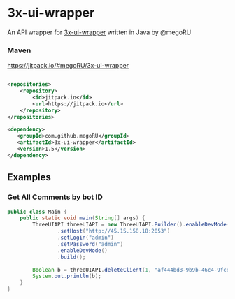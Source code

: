 # 3x-ui-wrapper

An API wrapper for [3x-ui-wrapper](https://github.com/MHSanaei/3x-ui) written in Java by @megoRU

### Maven

https://jitpack.io/#megoRU/3x-ui-wrapper

```xml

<repositories>
    <repository>
        <id>jitpack.io</id>
        <url>https://jitpack.io</url>
    </repository>
</repositories>

<dependency>
   <groupId>com.github.megoRU</groupId>
   <artifactId>3x-ui-wrapper</artifactId>
   <version>1.5</version>
</dependency>
```

## Examples

### Get All Comments by bot ID

```java
public class Main {
    public static void main(String[] args) {
        ThreeUIAPI threeUIAPI = new ThreeUIAPI.Builder().enableDevMode()
                .setHost("http://45.15.158.18:2053")
                .setLogin("admin")
                .setPassword("admin")
                .enableDevMode()
                .build();

        Boolean b = threeUIAPI.deleteClient(1, "af444bd8-9b9b-46c4-9fcd-971153852d89"); //or email 432fdgd
        System.out.println(b);
    }
}
```